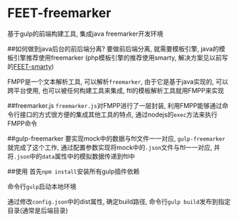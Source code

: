 # FEET-freemarker
基于gulp的前端构建工具, 集成java freemarker开发环境

##如何做到java后台的前后端分离?
要做前后端分离, 就需要模板引擎, java的模板引擎推荐使用freemarker  (php模板引擎的推荐使用smarty, 解决方案见以前写的[FEET-smarty](https://github.com/quanxi613/FEET-smarty))

FMPP是一个文本解析工具, 可以解析`freemarker`, 由于它是基于java实现的, 可以跨平台使用, 也可以被任何构建工具来集成, ftl的模板解析工具就用FMPP来实现

##freemarker.js
`freemarker.js`对FMPP进行了一层封装, 利用FMPP能够通过命令行接口的方式很方便的集成其他工具的特点, 通过nodejs的`exec`方法来执行FMPP命令

##gulp-freemarker
要实现mock中的数据与ftl文件一一对应, `gulp-freemarker`就完成了这个工作, 通过配置参数实现将mock中的`.json`文件与ftl一一对应, 并将`.json`中的`data`属性中的模拟数据传递到ftl中

##使用
首先`npm install`安装所有gulp插件依赖

命令行`gulp`启动本地环境

通过修改`config.json`中的dist属性, 确定build路径, 命令行`gulp build`发布到指定目录(通常是后端目录)